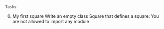 	Tasks
0. My first square
Write an empty class Square that defines a square:
You are not allowed to import any module
